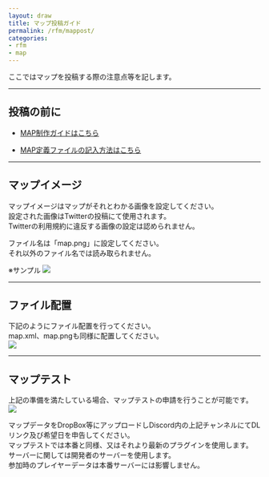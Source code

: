 ```yaml
---
layout: draw
title: マップ投稿ガイド
permalink: /rfm/mappost/
categories: 
- rfm
- map
---
```


ここではマップを投稿する際の注意点等を記します。<br>

 
----------------------------------------------------
## 投稿の前に  

+ [MAP制作ガイドはこちら](https://web.njj12.net/rfm/mapc)    

+ [MAP定義ファイルの記入方法はこちら](https://web.njj12.net/rfm/xml/) 


----------------------------------------------------
## マップイメージ  

マップイメージはマップがそれとわかる画像を設定してください。  
設定された画像はTwitterの投稿にて使用されます。  
Twitterの利用規約に違反する画像の設定は認められません。   

ファイル名は「map.png」に設定してください。  
それ以外のファイル名では読み取られません。  

※サンプル
<img src="https://web.njj12.net/public/images/rfm/maps/map.png"><br>


----------------------------------------------------
## ファイル配置  

下記のようにファイル配置を行ってください。  
map.xml、map.pngも同様に配置してください。  
<img src="https://web.njj12.net/public/images/rfm/maps/file.png"><br>


----------------------------------------------------
## マップテスト  

上記の準備を満たしている場合、マップテストの申請を行うことが可能です。 
<img src="https://web.njj12.net/public/images/rfm/maps/test.png"><br>

マップデータをDropBox等にアップロードしDiscord内の上記チャンネルにてDLリンク及び希望日を申告してください。  
マップテストでは本番と同様、又はそれより最新のプラグインを使用します。    
サーバーに関しては開発者のサーバーを使用します。  
参加時のプレイヤーデータは本番サーバーには影響しません。  












